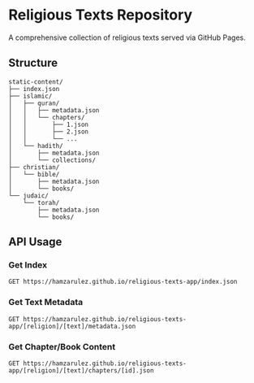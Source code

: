 # Religious Texts Repository

A comprehensive collection of religious texts served via GitHub Pages.

## Structure

```
static-content/
├── index.json
├── islamic/
│   ├── quran/
│   │   ├── metadata.json
│   │   └── chapters/
│   │       ├── 1.json
│   │       ├── 2.json
│   │       └── ...
│   └── hadith/
│       ├── metadata.json
│       └── collections/
├── christian/
│   └── bible/
│       ├── metadata.json
│       └── books/
└── judaic/
    └── torah/
        ├── metadata.json
        └── books/
```

## API Usage

### Get Index
```http
GET https://hamzarulez.github.io/religious-texts-app/index.json
```

### Get Text Metadata
```http
GET https://hamzarulez.github.io/religious-texts-app/[religion]/[text]/metadata.json
```

### Get Chapter/Book Content
```http
GET https://hamzarulez.github.io/religious-texts-app/[religion]/[text]/chapters/[id].json
```
